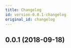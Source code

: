 ```yaml
---
title: Changelog
id: version-0.0.1-changelog
original_id: changelog
---
```


<a name="0.0.1"></a>
## 0.0.1 (2018-09-18)



